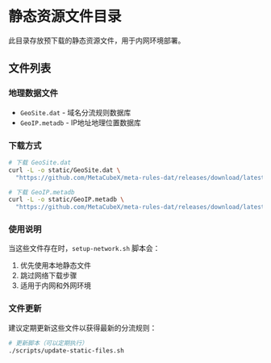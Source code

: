 # 静态资源文件目录

此目录存放预下载的静态资源文件，用于内网环境部署。

## 文件列表

### 地理数据文件
- `GeoSite.dat` - 域名分流规则数据库
- `GeoIP.metadb` - IP地址地理位置数据库

### 下载方式

```bash
# 下载 GeoSite.dat
curl -L -o static/GeoSite.dat \
  "https://github.com/MetaCubeX/meta-rules-dat/releases/download/latest/geosite.dat"

# 下载 GeoIP.metadb
curl -L -o static/GeoIP.metadb \
  "https://github.com/MetaCubeX/meta-rules-dat/releases/download/latest/geoip.metadb"
```

### 使用说明

当这些文件存在时，`setup-network.sh` 脚本会：
1. 优先使用本地静态文件
2. 跳过网络下载步骤
3. 适用于内网和外网环境

### 文件更新

建议定期更新这些文件以获得最新的分流规则：

```bash
# 更新脚本（可以定期执行）
./scripts/update-static-files.sh
```